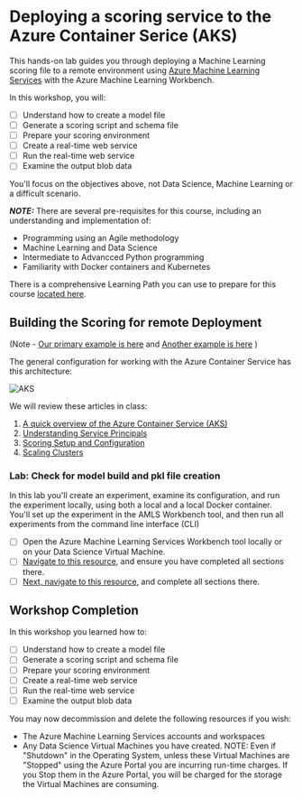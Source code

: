 # Deploying a scoring service to the Azure Container Serice (AKS)

This hands-on lab guides you through deploying a Machine Learning scoring file to a remote environment using [Azure Machine Learning Services](https://docs.microsoft.com/en-us/azure/machine-learning/preview/overview-what-is-azure-ml) with the Azure Machine Learning Workbench. 

In this workshop, you will:
- [ ] Understand how to create a model file
- [ ] Generate a scoring script and schema file
- [ ] Prepare your scoring environment
- [ ] Create a real-time web service
- [ ] Run the real-time web service
- [ ] Examine the output blob data

You'll focus on the objectives above, not Data Science, Machine Learning or a difficult scenario.  

***NOTE:*** There are several pre-requisites for this course, including an understanding and implementation of: 
  *  Programming using an Agile methodology
  *  Machine Learning and Data Science
  *  Intermediate to Advancced Python programming
  *  Familiarity with Docker containers and Kubernetes

There is a comprehensive Learning Path you can use to prepare for this course [located here](https://github.com/Azure/learnAnalytics-CreatingSolutionswiththeTeamDataScienceProcess-/blob/master/Instructions/Learning%20Path%20-%20Creating%20Solutions%20with%20the%20Team%20Data%20Science%20Process.md).

## Building the Scoring for remote Deployment

(Note - [Our primary example is here](https://docs.microsoft.com/en-us/azure/machine-learning/preview/tutorial-classifying-iris-part-3) and [Another example is here](https://blogs.technet.microsoft.com/machinelearning/2017/09/25/deploying-machine-learning-models-using-azure-machine-learning/) )

The general configuration for working with the  Azure Container Service has this architecture:

![AKS](https://azurecomcdn.azureedge.net/mediahandler/acomblog/media/Default/blog/15159959-b5cd-4fe9-aeba-441139943ecd.png)

We will review these articles in class: 
  1.  [A quick overview of the Azure Container Service (AKS)](https://docs.microsoft.com/en-us/azure/aks/kubernetes-walkthrough)
  2.  [Understanding Service Principals](https://docs.microsoft.com/en-us/azure/aks/kubernetes-service-principal)
  3.  [Scoring Setup and Configuration](https://docs.microsoft.com/en-us/azure/machine-learning/preview/deployment-setup-configuration)
  4.  [Scaling Clusters](https://docs.microsoft.com/en-us/azure/machine-learning/preview/how-to-scale-clusters)


### Lab: Check for model build and pkl file creation

In this lab you'll create an experiment, examine its configuration, and run the experiment locally, using both a local and a local Docker container. You'll set up the experiment in the AMLS Workbench tool, and then run all experiments from the command line interface (CLI)
- [ ] Open the Azure Machine Learning Services Workbench tool locally or on your Data Science Virtual Machine. 
- [ ] [Navigate to this resource](https://docs.microsoft.com/en-us/azure/machine-learning/preview/tutorial-classifying-iris-part-2), and ensure you have completed all sections there.
- [ ] [Next, navigate to this resource](https://docs.microsoft.com/en-us/azure/machine-learning/preview/tutorial-classifying-iris-part-3), and complete all sections there.

## Workshop Completion

In this workshop you learned how to:
- [ ] Understand how to create a model file
- [ ] Generate a scoring script and schema file
- [ ] Prepare your scoring environment
- [ ] Create a real-time web service
- [ ] Run the real-time web service
- [ ] Examine the output blob data

You may now decommission and delete the following resources if you wish:
  * The Azure Machine Learning Services accounts and workspaces
  * Any Data Science Virtual Machines you have created. NOTE: Even if "Shutdown" in the Operating System, unless these Virtual Machines are "Stopped" using the Azure Portal you are incurring run-time charges. If you Stop them in the Azure Portal, you will be charged for the storage the Virtual Machines are consuming. 
